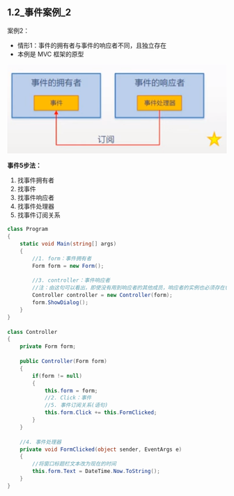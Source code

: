 ## 1.2_事件案例_2

案例2：
- 情形1：事件的拥有者与事件的响应者不同，且独立存在
- 本例是 MVC 框架的原型

![事件拥有者与响应者独立存在](./Assets/事件拥有者与响应者独立存在.png)

**事件5步法：**
1. 找事件拥有者
2. 找事件
3. 找事件响应者
4. 找事件处理器
5. 找事件订阅关系

```cs
class Program
{
    static void Main(string[] args)
    {
        //1. form：事件拥有者
        Form form = new Form();

        //3. controller：事件响应者
        //注：由这句可以看出，即使没有用到响应者的其他成员，响应者的实例也必须存在(占资源)，不然用不了事件。这是从委托遗留下来的缺点之一
        Controller controller = new Controller(form);   
        form.ShowDialog();
    }
}

class Controller
{
    private Form form;

    public Controller(Form form)
    {
        if(form != null)
        {
            this.form = form;
            //2. Click：事件
            //5. 事件订阅关系(语句)
            this.form.Click += this.FormClicked;
        }
    }

    //4. 事件处理器
    private void FormClicked(object sender, EventArgs e)
    {
        //将窗口标题栏文本改为现在的时间
        this.form.Text = DateTime.Now.ToString();
    }
}
```